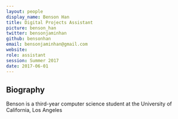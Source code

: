 ```yaml
---
layout: people
display_name: Benson Han
title: Digital Projects Assistant
picture: benson_han
twitter: bensonjaminhan
github: bensonhan
email: bensonjaminhan@gmail.com
website:
role: assistant
session: Summer 2017
date: 2017-06-01
---
```


## Biography

Benson is a third-year computer science student at the University of California, Los Angeles
